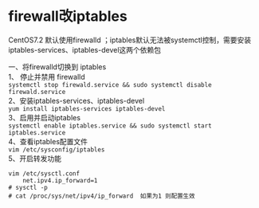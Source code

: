 firewall改iptables
=================
CentOS7.2  默认使用firewalld ；iptables默认无法被systemctl控制，需要安装iptables-services、iptables-devel这两个依赖包  

一、将firewalld切换到 iptables  
1、 停止并禁用 firewalld  
``` systemctl stop firewald.service && sudo systemctl disable firewald.service ```  
2、安装iptables-services、iptables-devel  
``` yum install iptables-services iptables-devel ```  
3、启用并启动iptables  
``` systemctl enable iptables.service && sudo systemctl start iptables.service ```  
4、查看iptables配置文件  
``` vim /etc/sysconfig/iptables ```  
5、开启转发功能  
```
vim /etc/sysctl.conf 
    net.ipv4.ip_forward=1
# sysctl -p
# cat /proc/sys/net/ipv4/ip_forward  如果为1 则配置生效
```
